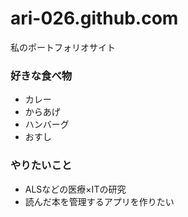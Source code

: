 # ari-026.github.com
私のポートフォリオサイト
### 好きな食べ物
- カレー
- からあげ
- ハンバーグ
- おすし
### やりたいこと
- ALSなどの医療×ITの研究
- 読んだ本を管理するアプリを作りたい
